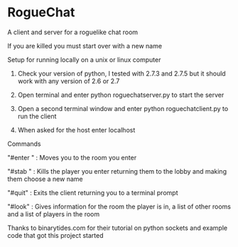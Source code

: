 RogueChat
=========

A client and server for a roguelike chat room

If you are killed you must start over with a new name

Setup for running locally on a unix or linux computer

1. Check your version of python, I tested with 2.7.3 and 2.7.5 but it should work with any version of 2.6 or 2.7

2. Open terminal and enter python roguechatserver.py to start the server

3. Open a second terminal window and enter python roguechatclient.py to run the client

4. When asked for the host enter localhost

Commands

"#enter <roomname>" : Moves you to the room you enter

"#stab <name>" : Kills the player you enter returning them to the lobby and making them choose a new name

"#quit" : Exits the client returning you to a terminal prompt

"#look" : Gives information for the room the player is in, a list of other rooms and a list of players in the room


Thanks to binarytides.com for their tutorial on python sockets and example code that got this project started